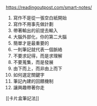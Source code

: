https://readingoutpost.com/smart-notes/

1. 寫作不是從一張空白紙開始
2. 寫作不用事先做計劃
3. 帶著輸出的前提去輸入
4. 大腦外部化，你的第二大腦
5. 簡單才是最重要的
6. 一則筆記就代表一個脈絡
7. 不要求記得，而是求理解
8. 不要蒐集，而是發展
9. 由下而上，而非由上而下
10. 如何選定關鍵字
11. 筆記內建的回饋機制
12. 讓興趣帶著你走

[[卡片盒筆記法]]
